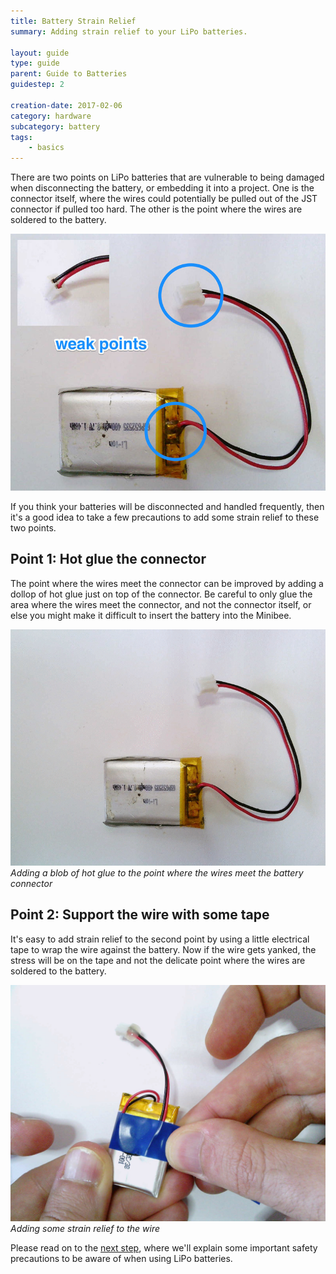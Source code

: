 ```yaml
---
title: Battery Strain Relief
summary: Adding strain relief to your LiPo batteries.

layout: guide
type: guide
parent: Guide to Batteries
guidestep: 2

creation-date: 2017-02-06
category: hardware
subcategory: battery
tags:
    - basics
---
```



There are two points on LiPo batteries that are vulnerable to being damaged when disconnecting the battery, or embedding it into a project. One is the connector itself, where the wires could potentially be pulled out of the JST connector if pulled too hard. The other is the point where the wires are soldered to the battery.

![](/img/battery/lipo-battery-weak-points01.jpg)

If you think your batteries will be disconnected and handled frequently, then it's a good idea to take a few precautions to add some strain relief to these two points.

## Point 1: Hot glue the connector

The point where the wires meet the connector can be improved by adding a dollop of hot glue just on top of the connector. Be careful to only glue the area where the wires meet the connector, and not the connector itself, or else you might make it difficult to insert the battery into the Minibee.

![](/img/battery/jst-connector-glue.gif)
*Adding a blob of hot glue to the point where the wires meet the battery connector*

## Point 2: Support the wire with some tape

It's easy to add strain relief to the second point by using a little electrical tape to wrap the wire against the battery. Now if the wire gets yanked, the stress will be on the tape and not the delicate point where the wires are soldered to the battery.

![](/img/battery/wire-tape-03.jpg)
*Adding some strain relief to the wire*

Please read on to the [next step](battery-handling), where we'll explain some important safety precautions to be aware of when using LiPo batteries.
